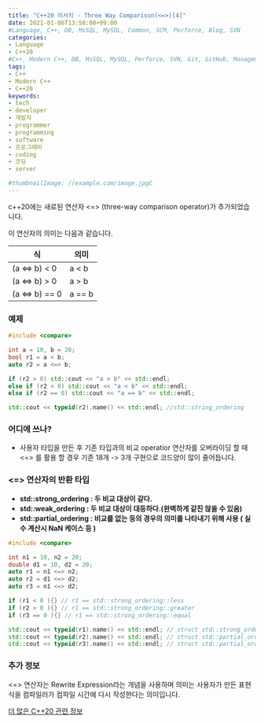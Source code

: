 ```yaml
---
title: "C++20 리서치 - Three Way Comparison(<=>)[4]"
date: 2021-01-06T13:58:00+09:00
#Language, C++, DB, MsSQL, MySQL, Common, SCM, Perforce, Blog, SVN
categories:
- Language
- C++20
#C++, Modern C++, DB, MsSQL, MySQL, Perforce, SVN, Git, GitHub, Management, Blog, Hugo, Architecture
tags:
- C++
- Modern C++
- C++20
keywords:
- tech
- developer
- 개발자
- programmer
- programming
- software
- 프로그래머
- coding
- 코딩
- server

#thumbnailImage: //example.com/image.jpgC
---
```


c++20에는 새로된 연산자 <=> (three-way comparison operator)가 추가되었습니다.

이 연산자의 의미는 다음과 같습니다.
<!--more-->

| 식              | 의미   |
| --------------- | ------ |
| (a <=> b)  < 0  | a < b  |
| (a <=> b)  > 0  | a > b  |
| (a <=> b)  == 0 | a == b |



### 예제

```cpp
#include <compare>

int a = 10, b = 20;
bool r1 = a < b;
auto r2 = a <=> b;

if (r2 > 0) std::cout << "a > b" << std::endl;
else if (r2 < 0) std::cout << "a < b" << std::endl;
else if (r2 == 0) std::cout << "a == b" << std::endl;

std::cout << typeid(r2).name() << std::endl; //std::string_ordering
```



### 어디에 쓰나?

- 사용자 타입을 만든 후 기존 타입과의 비교 operatior 연산자를 오버라이딩 할 때 <=> 를 활용 할 경우 기존 18개 -> 3개 구현으로 코드양이 많이 줄어듭니다.



### <=> 연산자의 반환 타입

- **std::strong_ordering : 두 비교 대상이 같다.**
- **std::weak_ordering : 두 비교 대상이 대등하다.(완벽하게 같진 않을 수 있음)**
- **std::partial_ordering : 비교를 없는 등의 경우의 의미를 나타내기 위해 사용 ( 실수 계산시 NaN 케이스 등 )**

```cpp
#include <compare>

int n1 = 10, n2 = 20;
double d1 = 10, d2 = 20;
auto r1 = n1 <=> n2;
auto r2 = d1 <=> d2;
auto r3 = n1 <=> d2;

if (r1 < 0 ){} // r1 == std::strong_ordering::less
if (r2 > 0 ){} // r1 == std::strong_ordering::greater
if (r3 == 0 ){} // r1 == std::strong_ordering::equal

std::cout << typeid(r1).name() << std::endl; // struct std::strong_ordering
std::cout << typeid(r2).name() << std::endl; // struct std::partial_ordering
std::cout << typeid(r3).name() << std::endl; // struct std::partial_ordering
```



### 추가 정보

<=> 연산자는 Rewrite Expression라는 개념을 사용하며 의미는 사용자가 만든 표현식을 컴파일러가 컴파일 시간에 다시 작성한다는 의미입니다.



[더 많은 C++20 관련 정보](https://en.cppreference.com/w/)